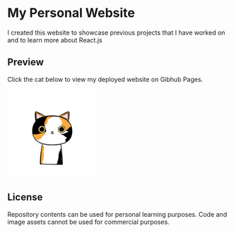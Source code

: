 # My Personal Website

I created this website to showcase previous projects that I have worked on and to learn more about React.js

## Preview
Click the cat below to view my deployed website on Gibhub Pages.

<a href="https://ericdaoo.github.io/website/">
<img src="https://github.com/ericdaoo/website/blob/master/public/images/calico.png" width="200px">
</a>

## License
Repository contents can be used for personal learning purposes. Code and image assets cannot be used for commercial purposes. 
